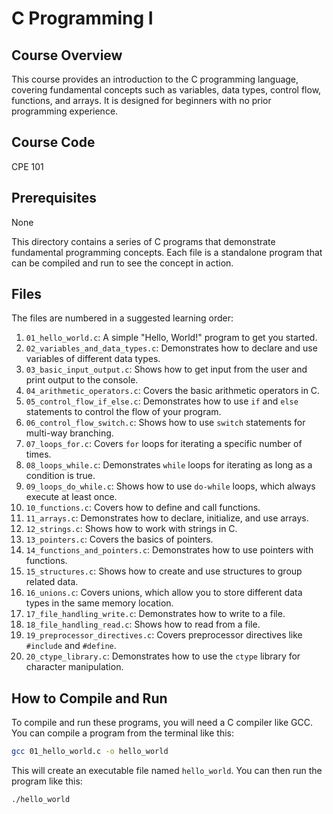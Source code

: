 # C Programming I

## Course Overview
This course provides an introduction to the C programming language, covering fundamental concepts such as variables, data types, control flow, functions, and arrays. It is designed for beginners with no prior programming experience.

## Course Code
CPE 101

## Prerequisites
None

This directory contains a series of C programs that demonstrate fundamental programming concepts. Each file is a standalone program that can be compiled and run to see the concept in action.

## Files

The files are numbered in a suggested learning order:

1.  `01_hello_world.c`: A simple "Hello, World!" program to get you started.
2.  `02_variables_and_data_types.c`: Demonstrates how to declare and use variables of different data types.
3.  `03_basic_input_output.c`: Shows how to get input from the user and print output to the console.
4.  `04_arithmetic_operators.c`: Covers the basic arithmetic operators in C.
5.  `05_control_flow_if_else.c`: Demonstrates how to use `if` and `else` statements to control the flow of your program.
6.  `06_control_flow_switch.c`: Shows how to use `switch` statements for multi-way branching.
7.  `07_loops_for.c`: Covers `for` loops for iterating a specific number of times.
8.  `08_loops_while.c`: Demonstrates `while` loops for iterating as long as a condition is true.
9.  `09_loops_do_while.c`: Shows how to use `do-while` loops, which always execute at least once.
10. `10_functions.c`: Covers how to define and call functions.
11. `11_arrays.c`: Demonstrates how to declare, initialize, and use arrays.
12. `12_strings.c`: Shows how to work with strings in C.
13. `13_pointers.c`: Covers the basics of pointers.
14. `14_functions_and_pointers.c`: Demonstrates how to use pointers with functions.
15. `15_structures.c`: Shows how to create and use structures to group related data.
16. `16_unions.c`: Covers unions, which allow you to store different data types in the same memory location.
17. `17_file_handling_write.c`: Demonstrates how to write to a file.
18. `18_file_handling_read.c`: Shows how to read from a file.
19. `19_preprocessor_directives.c`: Covers preprocessor directives like `#include` and `#define`.
20. `20_ctype_library.c`: Demonstrates how to use the `ctype` library for character manipulation.

## How to Compile and Run

To compile and run these programs, you will need a C compiler like GCC. You can compile a program from the terminal like this:

```bash
gcc 01_hello_world.c -o hello_world
```

This will create an executable file named `hello_world`. You can then run the program like this:

```bash
./hello_world
```
